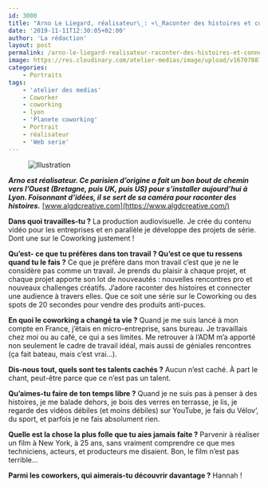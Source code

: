 ```yaml
---
id: 3000
title: "Arno Le Liegard, réalisateur\_: «\_Raconter des histoires et connecter une audience à travers elles\_»"
date: '2019-11-11T12:30:05+02:00'
author: 'La rédaction'
layout: post
permalink: /arno-le-liegard-realisateur-raconter-des-histoires-et-connecter-une-audience-a-travers-elles/
image: https://res.cloudinary.com/atelier-medias/image/upload/v1670788760/blog/oolzzbifcvat1his9nky.jpg
categories:
    - Portraits
tags:
    - 'atelier des medias'
    - Coworker
    - coworking
    - lyon
    - 'Planete coworking'
    - Portrait
    - réalisateur
    - 'Web serie'
---
```


<figure class="wp-block-image"><img src="https://res.cloudinary.com/atelier-medias/image/upload/v1670788760/blog/oolzzbifcvat1his9nky.jpg" alt="Illustration"></figure>

***Arno est réalisateur. Ce parisien d’origine a fait un bon bout de chemin vers l’Ouest (Bretagne, puis UK, puis US) pour s’installer aujourd’hui à Lyon. Foisonnant d’idées, il se sert de sa caméra pour raconter des histoires.***
[www.algdcreative.com](https://www.algdcreative.com/)

**Dans quoi travailles-tu ?**
La production audiovisuelle. Je crée du contenu vidéo pour les entreprises et en parallèle je développe des projets de série. Dont une sur le Coworking justement !

**Qu’est- ce que tu préfères dans ton travail ? Qu’est ce que tu ressens quand tu le fais ?**
Ce que je préfère dans mon travail c’est que je ne le considère pas comme un travail. Je prends du plaisir à chaque projet, et chaque projet apporte son lot de nouveautés : nouvelles rencontres pro et nouveaux challenges créatifs. J’adore raconter des histoires et connecter une audience à travers elles. Que ce soit une série sur le Coworking ou des spots de 20 secondes pour vendre des produits anti-puces.

**En quoi le coworking a changé ta vie ?**
Quand je me suis lancé à mon compte en France, j’étais en micro-entreprise, sans bureau. Je travaillais chez moi ou au café, ce qui a ses limites. Me retrouver à l’ADM m’a apporté non seulement le cadre de travail idéal, mais aussi de géniales rencontres (ça fait bateau, mais c’est vrai…).

**Dis-nous tout, quels sont tes talents cachés ?**
Aucun n’est caché. À part le chant, peut-être parce que ce n’est pas un talent.

**Qu’aimes-tu faire de ton temps libre ?**
Quand je ne suis pas à penser à des histoires, je me balade dehors, je bois des verres en terrasse, je lis, je regarde des vidéos débiles (et moins débiles) sur YouTube, je fais du Vélov’, du sport, et parfois je ne fais absolument rien.

**Quelle est la chose la plus folle que tu aies jamais faite ?**
Parvenir à réaliser un film à New York, à 25 ans, sans vraiment comprendre ce que mes techniciens, acteurs, et producteurs me disaient. Bon, le film n’est pas terrible…

**Parmi les coworkers, qui aimerais-tu découvrir davantage ?**
Hannah !
